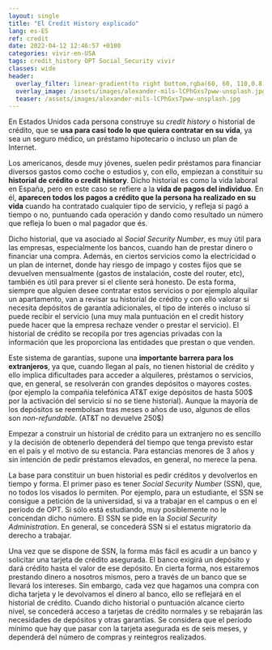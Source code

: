 ```yaml
---
layout: single
title: "El Credit History explicado"
lang: es-ES
ref: credit
date: 2022-04-12 12:46:57 +0100
categories: vivir-en-USA
tags: credit_history OPT Social_Security vivir
classes: wide
header:
  overlay_filter: linear-gradient(to right bottom,rgba(60, 60, 110,0.8), rgba(178, 34, 52, 0.5))
  overlay_image: /assets/images/alexander-mils-lCPhGxs7pww-unsplash.jpg
  teaser: /assets/images/alexander-mils-lCPhGxs7pww-unsplash.jpg
---
```


En Estados Unidos cada persona construye su _credit history_ o historial de crédito, que se **usa para casi todo lo que quiera contratar en su vida**, ya sea un seguro médico, un préstamo hipotecario o incluso un plan de Internet.

Los americanos, desde muy jóvenes, suelen pedir préstamos para financiar diversos gastos como coche o estudios y, con ello, empiezan a constituir su **historial de crédito o credit history**. Dicho historial es como la vida laboral en España, pero en este caso se refiere a la **vida de pagos del individuo**. En él, **aparecen todos los pagos a crédito que la persona ha realizado en su vida** cuando ha contratado cualquier tipo de servicio, y refleja si pagó a tiempo o no, puntuando cada operación y dando como resultado un número que refleja lo buen o mal pagador que és.

Dicho historial, que va asociado al _Social Security Number_, es muy útil para las empresas, especialmente los bancos, cuando han de prestar dinero o financiar una compra. Además, en ciertos servicios como la electricidad o un plan de internet, donde hay riesgo de impago y costes fijos que se devuelven mensualmente (gastos de instalación, coste del router, etc), también es útil para prever si el cliente será honesto. De esta forma, siempre que alguien desee contratar estos servicios o por ejemplo alquilar un apartamento, van a revisar su historial de crédito y con ello valorar si necesita depósitos de garantía adicionales, el tipo de interés o incluso sí puede recibir el servicio (una muy mala puntuación en el credit history puede hacer que la empresa rechaze vender o prestar el servicio). El historial de crédito se recopila por tres agencias privadas con la información que les proporciona las entidades que prestan o que venden.

Este sistema de garantías, supone una **importante barrera para los extranjeros**, ya que, cuando llegan al país, no tienen historial de crédito y ello implica dificultades para acceder a alquileres, préstamos o servicios, que, en general, se resolverán con grandes depósitos o mayores costes. (por ejemplo la compañía telefónica AT&T exige depósitos de hasta 500$ por la activación del servicio si no se tiene historial). Aunque la mayoría de los depósitos se reembolsan tras meses o años de uso, algunos de ellos son _non-refundable_. (AT&T no devuelve 250$)

Empezar a construir un historial de crédito para un extranjero no es sencillo y la decisión de obtenerlo dependerá del tiempo que tenga previsto estar en el país y el motivo de su estancia. Para estancias menores de 3 años y sin intención de pedir préstamos elevados, en general, no merece la pena.

La base para constituir un buen historial es pedir créditos y devolverlos en tiempo y forma. El primer paso es tener _Social Security Number_ (SSN), que, no todos los visados lo permiten. Por ejemplo, para un estudiante, el SSN se consigue a petición de la universidad, si va a trabajar en el campus o en el período de OPT. Si sólo está estudiando, muy posiblemente no le concendan dicho número. El SSN se pide en la _Social Security Administration_. En general, se concederá SSN si el estatus migratorio da derecho a trabajar.

Una vez que se dispone de SSN, la forma más fácil es acudir a un banco y solicitar una tarjeta de crédito asegurada. El banco exigirá un depósito y dará crédito hasta el valor de ese depósito. En cierta forma, nos estaremos prestando dinero a nosotros mismos, pero a través de un banco que se llevará los intereses. Sin embargo, cada vez que hagamos una compra con dicha tarjeta y le devolvamos el dinero al banco, ello se reflejará en el historial de crédito. Cuando dicho historial o puntuación alcance cierto nivel, se concederá acceso a tarjetas de crédito normales y se rebajarán las necesidades de depósitos y otras garantías. Se considera que el período mínimo que hay que pasar con la tarjeta asegurada es de seis meses, y dependerá del número de compras y reintegros realizados.
